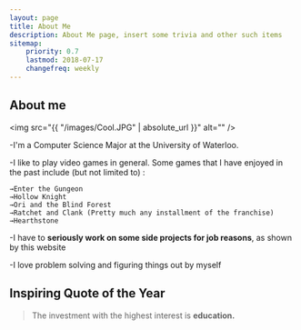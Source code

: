 ```yaml
---
layout: page
title: About Me
description: About Me page, insert some trivia and other such items
sitemap:
    priority: 0.7
    lastmod: 2018-07-17
    changefreq: weekly
---
```

## About me

<span class="image left"><img src="{{ "/images/Cool.JPG" | absolute_url }}" alt="" /></span>

-I'm a Computer Science Major at the University of Waterloo.

-I like to play video games in general. Some games that I have enjoyed in the past include (but not limited to) :

    →Enter the Gungeon
    →Hollow Knight
    →Ori and the Blind Forest
    →Ratchet and Clank (Pretty much any installment of the franchise)
    →Hearthstone


-I have to <b>seriously work on some side projects for job reasons</b>, as shown by this website

-I love problem solving and figuring things out by myself



## Inspiring Quote of the Year
  <blockquote>The investment with the highest interest is <b>education.</b></blockquote>

  
